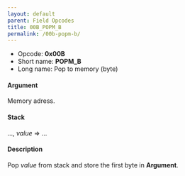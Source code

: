 ```yaml
---
layout: default
parent: Field Opcodes
title: 00B_POPM_B
permalink: /00b-popm-b/
---
```


-   Opcode: **0x00B**
-   Short name: **POPM\_B**
-   Long name: Pop to memory (byte)

#### Argument

Memory adress.

#### Stack

..., *value* =&gt; ...

#### Description

Pop *value* from stack and store the first byte in **Argument**.
